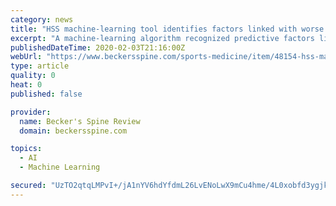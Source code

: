 ```yaml
---
category: news
title: "HSS machine-learning tool identifies factors linked with worse outcomes after hip arthroscopy"
excerpt: "A machine-learning algorithm recognized predictive factors linked with worse outcomes for patients undergoing arthroscopic surgery to treat femoroacetabular impingement of the hip. Spearheaded by Benedict Nwachukwu, MD, orthopedic surgeons from New York ..."
publishedDateTime: 2020-02-03T21:16:00Z
webUrl: "https://www.beckersspine.com/sports-medicine/item/48154-hss-machine-learning-tool-identifies-factors-linked-with-worse-outcomes-after-hip-arthroscopy.html"
type: article
quality: 0
heat: 0
published: false

provider:
  name: Becker's Spine Review
  domain: beckersspine.com

topics:
  - AI
  - Machine Learning

secured: "UzTO2qtqLMPvI+/jA1nYV6hdYfdmL26LvENoLwX9mCu4hme/4L0xobfd3ygjk89/GnYkD5ci06Wd62SV1Xm0tXr/aJ30oqVAvfUoHy81DBVePKxf5DqfrBLvuPj7IjVPtymF9TGvOz3+vxFIxbTlLFllhmV8io9/vg8j8so3Xp8yOStVzul/pVS59QRYrC1DCfYYcPEH6YcImaYhScnH+nGjpXAEI/ze0i6P281wGJmikAE4a7MCHvrL+V0nyogg25MVZqvU4w08Hyg6LBh2nwAifCjSw8mY6lLLOt2qWR4bCip/l8fZR/GHGqFbHHhn;HohAmwhsfh1HmZkTto+J8w=="
---
```


